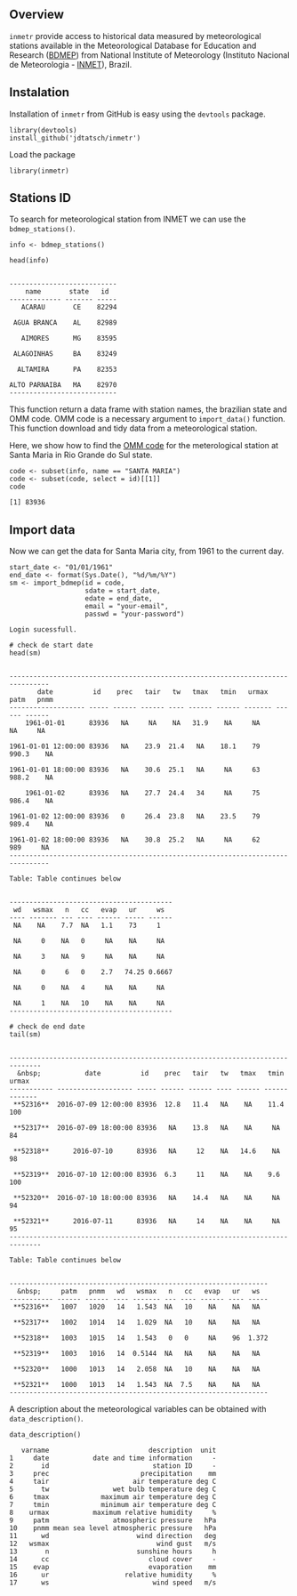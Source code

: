 Overview
--------

`inmetr` provide access to historical data measured by meteorological
stations available in the Meteorological Database for Education and
Research ([BDMEP](http://www.inmet.gov.br/projetos/rede/pesquisa/)) from
National Institute of Meteorology (Instituto Nacional de Meteorologia -
[INMET](http://www.inmet.gov.br)), Brazil.

Instalation
-----------

Installation of `inmetr` from GitHub is easy using the `devtools`
package.

    library(devtools)
    install_github('jdtatsch/inmetr')

Load the package

    library(inmetr)

Stations ID
-----------

To search for meteorological station from INMET we can use the
`bdmep_stations()`.

    info <- bdmep_stations()

    head(info)


    ---------------------------
        name       state   id  
    ------------- ------- -----
       ACARAU       CE    82294

     AGUA BRANCA    AL    82989

       AIMORES      MG    83595

     ALAGOINHAS     BA    83249

      ALTAMIRA      PA    82353

    ALTO PARNAIBA   MA    82970
    ---------------------------

This function return a data frame with station names, the brazilian
state and OMM code. OMM code is a necessary argument to `import_data()`
function. This function download and tidy data from a meteorological
station.

Here, we show how to find the [OMM
code](http://www.wmo.int/pages/prog/www/ois/volume-a/StationIDs_Global_1509.pdf)
for the meterological station at Santa Maria in Rio Grande do Sul state.

    code <- subset(info, name == "SANTA MARIA")
    code <- subset(code, select = id)[[1]]
    code

    [1] 83936

Import data
-----------

Now we can get the data for Santa Maria city, from 1961 to the current
day.

    start_date <- "01/01/1961"
    end_date <- format(Sys.Date(), "%d/%m/%Y")
    sm <- import_bdmep(id = code,
                       sdate = start_date, 
                       edate = end_date, 
                       email = "your-email",
                       passwd = "your-password")

    Login sucessfull.

    # check de start date
    head(sm)


    --------------------------------------------------------------------------------
           date          id    prec   tair   tw   tmax   tmin   urmax   patm   pnmm 
    ------------------- ----- ------ ------ ---- ------ ------ ------- ------ ------
        1961-01-01      83936   NA     NA    NA   31.9    NA     NA      NA     NA  

    1961-01-01 12:00:00 83936   NA    23.9  21.4   NA    18.1    79    990.3    NA  

    1961-01-01 18:00:00 83936   NA    30.6  25.1   NA     NA     63    988.2    NA  

        1961-01-02      83936   NA    27.7  24.4   34     NA     75    986.4    NA  

    1961-01-02 12:00:00 83936   0     26.4  23.8   NA    23.5    79    989.4    NA  

    1961-01-02 18:00:00 83936   NA    30.8  25.2   NA     NA     62     989     NA  
    --------------------------------------------------------------------------------

    Table: Table continues below

     
    -----------------------------------------
     wd   wsmax   n   cc   evap   ur     ws  
    ---- ------- --- ---- ------ ----- ------
     NA    NA    7.7  NA   1.1    73     1   

     NA     0    NA   0     NA    NA     NA  

     NA     3    NA   9     NA    NA     NA  

     NA     0     6   0    2.7   74.25 0.6667

     NA     0    NA   4     NA    NA     NA  

     NA     1    NA   10    NA    NA     NA  
    -----------------------------------------

    # check de end date
    tail(sm)


    ------------------------------------------------------------------------------
      &nbsp;           date          id    prec   tair   tw   tmax   tmin   urmax 
    ----------- ------------------- ----- ------ ------ ---- ------ ------ -------
     **52316**  2016-07-09 12:00:00 83936  12.8   11.4   NA    NA    11.4    100  

     **52317**  2016-07-09 18:00:00 83936   NA    13.8   NA    NA     NA     84   

     **52318**      2016-07-10      83936   NA     12    NA   14.6    NA     98   

     **52319**  2016-07-10 12:00:00 83936  6.3     11    NA    NA    9.6     100  

     **52320**  2016-07-10 18:00:00 83936   NA    14.4   NA    NA     NA     94   

     **52321**      2016-07-11      83936   NA     14    NA    NA     NA     95   
    ------------------------------------------------------------------------------

    Table: Table continues below

     
    -----------------------------------------------------------------
      &nbsp;     patm   pnmm   wd   wsmax   n   cc   evap   ur   ws  
    ----------- ------ ------ ---- ------- --- ---- ------ ---- -----
     **52316**   1007   1020   14   1.543  NA   10    NA    NA   NA  

     **52317**   1002   1014   14   1.029  NA   10    NA    NA   NA  

     **52318**   1003   1015   14   1.543   0   0     NA    96  1.372

     **52319**   1003   1016   14  0.5144  NA   NA    NA    NA   NA  

     **52320**   1000   1013   14   2.058  NA   10    NA    NA   NA  

     **52321**   1000   1013   14   1.543  NA  7.5    NA    NA   NA  
    -----------------------------------------------------------------

A description about the meteorological variables can be obtained with
`data_description()`.

    data_description()

       varname                         description  unit
    1     date           date and time information     -
    2       id                          station ID     -
    3     prec                       precipitation    mm
    4     tair                     air temperature deg C
    5       tw                wet bulb temperature deg C
    6     tmax             maximum air temperature deg C
    7     tmin             minimum air temperature deg C
    8    urmax           maximum relative humidity     %
    9     patm                atmospheric pressure   hPa
    10    pnmm mean sea level atmospheric pressure   hPa
    11      wd                      wind direction   deg
    12   wsmax                           wind gust   m/s
    13       n                      sunshine hours     h
    14      cc                         cloud cover     -
    15    evap                         evaporation    mm
    16      ur                   relative humidity     %
    17      ws                          wind speed   m/s
